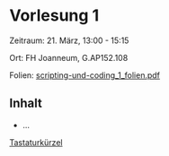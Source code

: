 Vorlesung 1
===========

Zeitraum: 21. März, 13:00 - 15:15

Ort: FH Joanneum, G.AP152.108

Folien: [scripting-und-coding_1_folien.pdf](vorlesung-1/scripting-und-coding_1_folien.pdf)


Inhalt
-------

- ...

[Tastaturkürzel](vorlesung-1/Tastaturkürzel.md)
